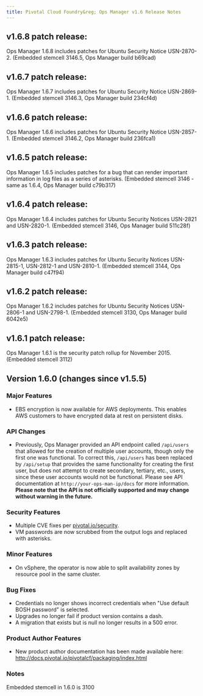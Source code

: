 ```yaml
---
title: Pivotal Cloud Foundry&reg; Ops Manager v1.6 Release Notes
---
```


## v1.6.8 patch release:
Ops Manager 1.6.8 includes patches for Ubuntu Security Notice USN-2870-2. (Embedded stemcell 3146.5, Ops Manager build b69cad)

## v1.6.7 patch release:
Ops Manager 1.6.7 includes patches for Ubuntu Security Notice USN-2869-1. (Embedded stemcell 3146.3, Ops Manager build 234cf4d)

## v1.6.6 patch release:
Ops Manager 1.6.6 includes patches for Ubuntu Security Notice USN-2857-1. (Embedded stemcell 3146.2, Ops Manager build 236fca1)

## v1.6.5 patch release:
Ops Manager 1.6.5 includes patches for a bug that can render important information in log files as a series of asterisks. (Embedded stemcell 3146 - same as 1.6.4, Ops Manager build c79b317)

## v1.6.4 patch release:
Ops Manager 1.6.4 includes patches for Ubuntu Security Notices USN-2821 and USN-2820-1. (Embedded stemcell 3146, Ops Manager build 511c28f)

## v1.6.3 patch release:
Ops Manager 1.6.3 includes patches for Ubuntu Security Notices USN-2815-1, USN-2812-1 and USN-2810-1.  (Embedded stemcell 3144, Ops Manager build c47f94)

## v1.6.2 patch release:
Ops Manager 1.6.2 includes patches for Ubuntu Security Notices USN-2806-1 and USN-2798-1.  (Embedded stemcell 3130, Ops Manager build 6042e5)

## v1.6.1 patch release:
Ops Manager 1.6.1 is the security patch rollup for November 2015.  (Embedded stemcell 3112)

## Version 1.6.0 (changes since v1.5.5)

### Major Features

* EBS encryption is now available for AWS deployments. This enables AWS customers to have encrypted data at rest on persistent disks.

### API Changes
* Previously, Ops Manager provided an API endpoint called `/api/users` that allowed for the creation of multiple user accounts, though only the first one was functional. To correct this, `/api/users` has been replaced by `/api/setup` that provides the same functionality for creating the first user, but does not attempt to create secondary, tertiary, etc., users, since these user accounts would not be functional. Please see API documentation at `http://your-ops-man-ip/docs` for more information. **Please note that the API is not officially supported and may change without warning in the future.**

### Security Features

* Multiple CVE fixes per [pivotal.io/security](http://pivotal.io/security).
* VM passwords are now scrubbed from the output logs and replaced with asterisks.

### Minor Features

* On vSphere, the operator is now able to split availability zones by resource pool in the same cluster.

### Bug Fixes

* Credentials no longer shows incorrect credentials when "Use default BOSH password" is selected.
* Upgrades no longer fail if product version contains a dash.
* A migration that exists but is null no longer results in a 500 error.

### Product Author Features

* New product author documentation has been made available here: http://docs.pivotal.io/pivotalcf/packaging/index.html

### Notes
Embedded stemcell in 1.6.0 is 3100
